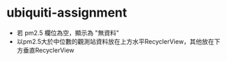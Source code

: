 # ubiquiti-assignment

- 若 pm2.5 欄位為空，顯示為 "無資料"
- 以pm2.5大於中位數的觀測站資料放在上方水平RecyclerView，其他放在下方垂直RecyclerView
